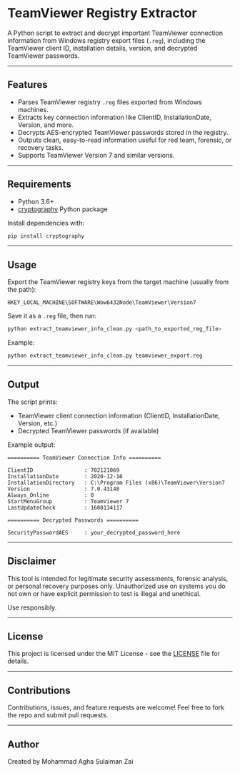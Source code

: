 # TeamViewer Registry Extractor

A Python script to extract and decrypt important TeamViewer connection information from Windows registry export files (`.reg`), including the TeamViewer client ID, installation details, version, and decrypted TeamViewer passwords.

---

## Features

- Parses TeamViewer registry `.reg` files exported from Windows machines.
- Extracts key connection information like ClientID, InstallationDate, Version, and more.
- Decrypts AES-encrypted TeamViewer passwords stored in the registry.
- Outputs clean, easy-to-read information useful for red team, forensic, or recovery tasks.
- Supports TeamViewer Version 7 and similar versions.

---

## Requirements

- Python 3.6+
- [cryptography](https://cryptography.io/en/latest/) Python package

Install dependencies with:

```bash
pip install cryptography
````

---

## Usage

Export the TeamViewer registry keys from the target machine (usually from the path):

```
HKEY_LOCAL_MACHINE\SOFTWARE\Wow6432Node\TeamViewer\Version7
```

Save it as a `.reg` file, then run:

```bash
python extract_teamviewer_info_clean.py <path_to_exported_reg_file>
```

Example:

```bash
python extract_teamviewer_info_clean.py teamviewer_export.reg
```

---

## Output

The script prints:

* TeamViewer client connection information (ClientID, InstallationDate, Version, etc.)
* Decrypted TeamViewer passwords (if available)

Example output:

```
========== TeamViewer Connection Info ==========

ClientID                : 702121069
InstallationDate        : 2020-12-16
InstallationDirectory   : C:\Program Files (x86)\TeamViewer\Version7
Version                 : 7.0.43148
Always_Online           : 0
StartMenuGroup          : TeamViewer 7
LastUpdateCheck         : 1608134117

========== Decrypted Passwords ==========

SecurityPasswordAES     : your_decrypted_password_here
```

---

## Disclaimer

This tool is intended for legitimate security assessments, forensic analysis, or personal recovery purposes only. Unauthorized use on systems you do not own or have explicit permission to test is illegal and unethical.

Use responsibly.

---

## License

This project is licensed under the MIT License - see the [LICENSE](LICENSE) file for details.

---

## Contributions

Contributions, issues, and feature requests are welcome! Feel free to fork the repo and submit pull requests.

---

## Author

Created by Mohammad Agha Sulaiman Zai
